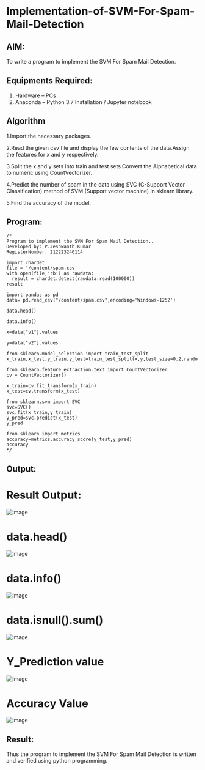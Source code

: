 # Implementation-of-SVM-For-Spam-Mail-Detection

## AIM:
To write a program to implement the SVM For Spam Mail Detection.

## Equipments Required:
1. Hardware – PCs
2. Anaconda – Python 3.7 Installation / Jupyter notebook

## Algorithm

1.Import the necessary packages.

2.Read the given csv file and display the few contents of the data.Assign the features for x and y respectively.

3.Split the x and y sets into train and test sets.Convert the Alphabetical data to numeric using CountVectorizer.

4.Predict the number of spam in the data using SVC (C-Support Vector Classification) method of SVM (Support vector machine) in sklearn library.

5.Find the accuracy of the model.

## Program:

```
/*
Program to implement the SVM For Spam Mail Detection..
Developed by: P.Jeshwanth Kumar
RegisterNumber: 212223240114

import chardet
file = '/content/spam.csv'
with open(file,'rb') as rawdata:
  result = chardet.detect(rawdata.read(100000))
result

import pandas as pd
data= pd.read_csv("/content/spam.csv",encoding='Windows-1252')

data.head()

data.info()

x=data["v1"].values

y=data["v2"].values

from sklearn.model_selection import train_test_split
x_train,x_test,y_train,y_test=train_test_split(x,y,test_size=0.2,random_state=0)

from sklearn.feature_extraction.text import CountVectorizer
cv = CountVectorizer()

x_train=cv.fit_transform(x_train)
x_test=cv.transform(x_test)

from sklearn.svm import SVC
svc=SVC()
svc.fit(x_train,y_train)
y_pred=svc.predict(x_test)
y_pred

from sklearn import metrics
accuracy=metrics.accuracy_score(y_test,y_pred)
accuracy
*/
```

## Output:

# Result Output:

![image](https://github.com/Jeshwanthkumarpayyavula/Implementation-of-SVM-For-Spam-Mail-Detection/assets/145742402/87e2f972-32dd-48c1-8d48-b857f1cc3ecb)

# data.head()

![image](https://github.com/Jeshwanthkumarpayyavula/Implementation-of-SVM-For-Spam-Mail-Detection/assets/145742402/cab07cec-fe6b-456d-85ba-15d4dac71771)

# data.info()

![image](https://github.com/Jeshwanthkumarpayyavula/Implementation-of-SVM-For-Spam-Mail-Detection/assets/145742402/00842c82-0350-4aa4-884f-6d72c800706e)

# data.isnull().sum()

![image](https://github.com/Jeshwanthkumarpayyavula/Implementation-of-SVM-For-Spam-Mail-Detection/assets/145742402/5f288782-c918-4a0f-a23a-75ef14762c06)

# Y_Prediction value

![image](https://github.com/Jeshwanthkumarpayyavula/Implementation-of-SVM-For-Spam-Mail-Detection/assets/145742402/553edd7c-f8c1-42f0-822a-06b4a53e16d9)

# Accuracy Value

![image](https://github.com/Jeshwanthkumarpayyavula/Implementation-of-SVM-For-Spam-Mail-Detection/assets/145742402/3803e0d3-ebd0-4035-9ff4-8fd562a8c1b0)


## Result:
Thus the program to implement the SVM For Spam Mail Detection is written and verified using python programming.
